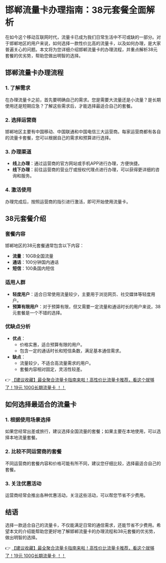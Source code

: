 # 邯郸流量卡办理指南：38元套餐全面解析

在如今这个移动互联网时代，流量卡已成为我们日常生活中不可或缺的一部分。对于邯郸地区的用户来说，如何选择一款性价比高的流量卡，以及如何办理，是大家普遍关心的问题。本文将为您详细介绍邯郸流量卡的办理流程，并重点解析38元套餐的优劣势，帮助您做出明智的选择。

## 邯郸流量卡办理流程

### 1. 了解需求
在办理流量卡之前，首先要明确自己的需求。您是需要大流量还是小流量？是长期使用还是短期应急？了解这些需求后，才能选择最适合自己的套餐。

### 2. 选择运营商
邯郸地区主要有中国移动、中国联通和中国电信三大运营商。每家运营商都有各自的流量卡套餐，您可以根据自己的需求和预算进行选择。

### 3. 办理渠道
- **线上办理**：通过运营商的官方网站或手机APP进行办理，方便快捷。
- **线下办理**：前往运营商的营业厅或授权代理点进行办理，可以获得更详细的咨询和服务。

### 4. 激活使用
办理完成后，按照运营商的指引进行激活，即可开始使用流量卡。

## 38元套餐介绍

### 套餐内容
邯郸地区的38元套餐通常包含以下内容：
- **流量**：10GB全国流量
- **通话**：100分钟国内通话
- **短信**：100条国内短信

### 适用人群
- **轻度用户**：适合日常使用流量较少，主要用于浏览网页、社交媒体等轻度用户。
- **预算有限用户**：对于预算有限，但又需要一定流量和通话时长的用户来说，38元套餐是一个不错的选择。

### 优缺点分析
- **优点**：
  - 价格实惠，适合预算有限的用户。
  - 包含一定的通话时长和短信条数，满足基本通信需求。
- **缺点**：
  - 流量较少，不适合高流量需求的用户。
  - 套餐内容相对固定，灵活性较差。

👉 [【建议收藏】最全聚合流量卡指南来啦！高性价比流量卡推荐，看这个就够了！19元 100G长期流量卡 ！！](https://bit.ly/Liuliangka)

## 如何选择最适合的流量卡

### 1. 根据使用场景选择
如果您经常出差或旅行，建议选择全国流量的套餐；如果主要在本地使用，可以选择本地流量套餐。

### 2. 比较不同运营商的套餐
不同运营商的套餐内容和价格可能有所不同，建议您仔细比较，选择最适合自己的套餐。

### 3. 关注优惠活动
运营商经常会推出各种优惠活动，关注这些活动，可以帮您节省不少费用。

## 结语

选择一款适合自己的流量卡，不仅能满足日常的通信需求，还能节省不少费用。希望本文的介绍能帮助您更好地了解邯郸流量卡的办理流程和38元套餐的优劣势，做出明智的选择。

👉 [【建议收藏】最全聚合流量卡指南来啦！高性价比流量卡推荐，看这个就够了！19元 100G长期流量卡 ！！](https://bit.ly/Liuliangka)